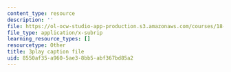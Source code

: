 ```yaml
---
content_type: resource
description: ''
file: https://ol-ocw-studio-app-production.s3.amazonaws.com/courses/18-01sc-single-variable-calculus-fall-2010/8550af35a9605ae38bb5abf367bd85a2_R9a_NHXrBcg.vtt
file_type: application/x-subrip
learning_resource_types: []
resourcetype: Other
title: 3play caption file
uid: 8550af35-a960-5ae3-8bb5-abf367bd85a2
---
```

